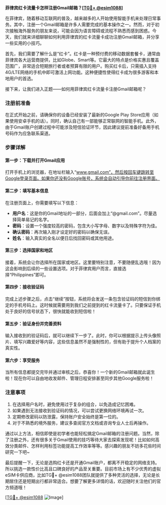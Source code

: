 **菲律宾红卡流量卡怎样注册Gmail邮箱？[[TG💪+ @esim1088](https://t.me/s/esim1088)]**

在菲律宾，随着移动互联网的普及，越来越多的人开始使用智能手机来处理日常事务。其中，注册一个Gmail邮箱是许多人需要完成的基本操作之一。然而，对于初次接触海外服务的朋友来说，可能会因为语言障碍或流程不熟悉而感到困惑。今天，我们就来详细聊聊如何利用菲律宾的红卡流量卡成功注册Gmail邮箱，并分享一些实用的小技巧。

首先，我们需要了解什么是“红卡”。红卡是一种预付费的移动数据套餐卡，通常由菲律宾各大运营商提供，比如Globe、Smart等。它最大的特点是价格实惠且覆盖范围广，非常适合短期旅行者或者预算有限的用户。购买红卡后，只需插入支持4G/LTE网络的手机中即可激活上网功能。这种便捷性使得红卡成为很多游客和本地用户的首选。

接下来，让我们进入正题——如何用菲律宾红卡流量卡注册Gmail邮箱呢？

### 注册前准备

在正式开始之前，请确保你的设备已经安装了最新的Google Play Store应用（如果使用安卓手机的话）。同时，确认自己有一部能够正常联网的智能手机。此外，由于Gmail账户创建过程中可能涉及短信验证环节，因此建议提前准备好备用手机号码作为应急联系渠道。

### 步骤详解

#### 第一步：下载并打开Gmail应用
打开手机上的浏览器，在地址栏输入“www.gmail.com”，然后按回车键跳转至Google登录页面。如果你还没有Google账号，系统会自动引导你前往注册界面。

#### 第二步：填写基本信息
在注册页面上，你需要填写以下信息：
- **用户名**：这是你的Gmail地址的一部分，后面会加上“@gmail.com”。尽量选择简单易记的名字。
- **密码**：设置一个强度较高的密码，包含大小写字母、数字以及特殊字符为佳。
- **确认密码**：再次输入刚才设定好的密码以确保无误。
- **姓名**：输入真实的全名以便日后找回密码或其他用途。

#### 第三步：选择国家和地区
接着，系统会让你选择所在国家或地区。这里要特别注意，不要随便乱选哦！因为这会影响到后续的一些设置选项。对于菲律宾用户而言，直接选择“Philippines”即可。

#### 第四步：接收验证码
完成上述步骤之后，点击“继续”按钮，系统将会发送一条包含验证码的短信到你绑定的手机号码上。这时候就需要用到我们之前提到的红卡流量卡了。只要保证手机处于良好的信号状态下，很快就能收到短信啦！

#### 第五步：验证身份并完善资料
输入接收到的验证码后，就可以继续下一步了。此时，你可以根据提示上传头像照片、填写兴趣爱好等内容，这些信息虽然不是强制性的，但有助于提升个人档案的真实性。

#### 第六步：享受服务
当所有信息都提交完毕并通过审核之后，恭喜你！一个新的Gmail邮箱就此诞生啦！现在你可以自由地收发邮件、管理日程安排甚至同步其他Google服务啦！

### 注意事项

1. 在选择用户名时，避免使用过于复杂的组合，以免造成记忆困难。
2. 如果遇到无法接收到验证码的情况，可以尝试更换网络环境再试一次。
3. 定期修改密码以防泄露，保持账户安全始终是第一位的。
4. 对于不熟悉的境外服务，建议多查阅官方文档或咨询专业人士后再操作。

通过以上方法，相信即使是初学者也能轻松搞定Gmail邮箱的注册问题。当然，除了注册之外，还有很多关于Gmail使用的技巧等待大家去探索发现呢！比如如何高效分类邮件、怎样利用标签功能提高工作效率等等。感兴趣的朋友不妨多花些时间研究一下吧~

最后提醒一下，无论是选购红卡还是开通Gmail账户，都离不开稳定的网络支持。所以挑选一款性价比高且口碑良好的产品至关重要。目前市场上有不少优秀的虚拟eSIM卡供应商，比如TG💪+ @esim1088团队就提供了多种灵活的选择，无论是长期居住还是短期出行都非常适合。想要了解更多详情的话，欢迎随时关注他们的官方频道哦！

[[TG💪+ @esim1088](https://t.me/s/esim1088) ![Image](https://i.postimg.cc/4NQfJmqS/Snipaste-2025-05-13-00-14-12.png)]